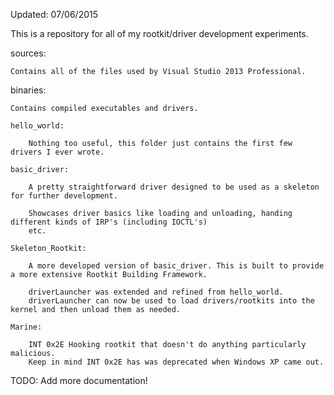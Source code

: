 Updated: 07/06/2015

This is a repository for all of my rootkit/driver development experiments.

sources:

	Contains all of the files used by Visual Studio 2013 Professional.

binaries:



	Contains compiled executables and drivers.

	hello_world:

		Nothing too useful, this folder just contains the first few drivers I ever wrote.

	basic_driver:

		A pretty straightforward driver designed to be used as a skeleton for further development.

		Showcases driver basics like loading and unloading, handing different kinds of IRP's (including IOCTL's)
		etc.

	Skeleton_Rootkit:

		A more developed version of basic_driver. This is built to provide a more extensive Rootkit Building Framework.
		
		driverLauncher was extended and refined from hello_world. 
		driverLauncher can now be used to load drivers/rootkits into the kernel and then unload them as needed.

	Marine:

		INT 0x2E Hooking rootkit that doesn't do anything particularly malicious. 
		Keep in mind INT 0x2E has was deprecated when Windows XP came out.

TODO: Add more documentation!